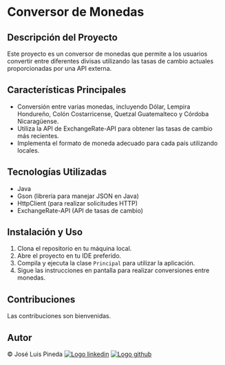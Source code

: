 # Conversor de Monedas

## Descripción del Proyecto
Este proyecto es un conversor de monedas que permite a los usuarios convertir entre diferentes divisas utilizando las tasas de cambio actuales proporcionadas por una API externa.

## Características Principales
- Conversión entre varias monedas, incluyendo Dólar, Lempira Hondureño, Colón Costarricense, Quetzal Guatemalteco y Córdoba Nicaragüense.
- Utiliza la API de ExchangeRate-API para obtener las tasas de cambio más recientes.
- Implementa el formato de moneda adecuado para cada país utilizando locales.

## Tecnologías Utilizadas
- Java
- Gson (librería para manejar JSON en Java)
- HttpClient (para realizar solicitudes HTTP)
- ExchangeRate-API (API de tasas de cambio)

## Instalación y Uso
1. Clona el repositorio en tu máquina local.
2. Abre el proyecto en tu IDE preferido.
3. Compila y ejecuta la clase `Principal` para utilizar la aplicación.
4. Sigue las instrucciones en pantalla para realizar conversiones entre monedas.

## Contribuciones
Las contribuciones son bienvenidas.

## Autor
<p>&copy José Luis Pineda 
            <a href="https://www.linkedin.com/in/jlpineda"><img class="linkeind" src="imagenes/logo-linkedIn.png" alt="Logo linkedin"></a>
            <a href="https://github.com/JLuisPE"><img class="github" src="imagenes/logo-github.png" alt="Logo github"></a> </p>
